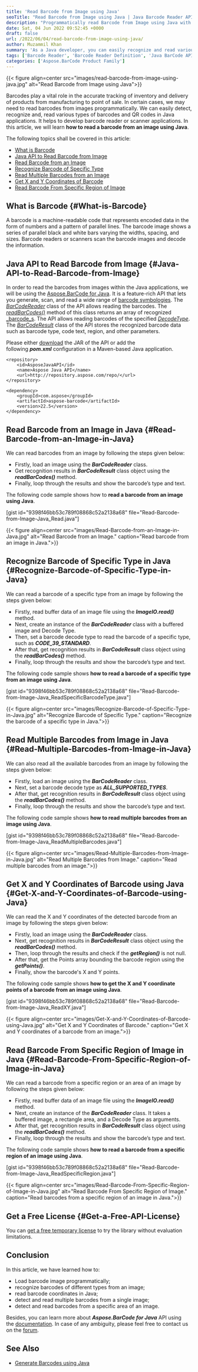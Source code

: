 ```yaml
---
title: 'Read Barcode from Image using Java'
seoTitle: "Read Barcode from Image using Java | Java Barcode Reader API"
description: "Programmatically read Barcode from Image using Java with Aspose.BarCode for Java API. Recognize and read multiple barcodes from an image using Java."
date: Sat, 04 Jun 2022 09:52:45 +0000
draft: false
url: /2022/06/04/read-barcode-from-image-using-java/
author: Muzammil Khan
summary: 'As a Java developer, you can easily recognize and read various types of barcodes in Java applications. In this article, you will learn **how to read barcodes from an image using Java.**'
tags: ['Barcode Reader', 'Barcode Reader Definition', 'Java BarCode API', 'Java Barcode Reader', 'Java Barcode Reader API', 'Read Barcode Types in Java', 'Read Barcode from Image', 'Read Barcode from Image Java', 'Read Barcode in Java', 'Read Barcodes using Java', 'Read Multiple Barcodes in Java']
categories: ['Aspose.BarCode Product Family']
---
```




{{< figure align=center src="images/read-barcode-from-image-using-java.jpg" alt="Read Barcode from Image using Java">}}


Barcodes play a vital role in the accurate tracking of inventory and delivery of products from manufacturing to point of sale. In certain cases, we may need to read barcodes from images programmatically. We can easily detect, recognize and, read various types of barcodes and QR codes in Java applications. It helps to develop barcode reader or scanner applications. In this article, we will learn **how to read a barcode from an image using Java**.

The following topics shall be covered in this article:

*   [What is Barcode][1]
*   [Java API to Read Barcode from Image][2]
*   [Read Barcode from an Image][3]
*   [Recognize Barcode of Specific Type][4]
*   [Read Multiple Barcodes from an Image][5]
*   [Get X and Y Coordinates of Barcode][6]
*   [Read Barcode From Specific Region of Image][7]

## What is Barcode {#What-is-Barcode}

A barcode is a machine-readable code that represents encoded data in the form of numbers and a pattern of parallel lines. The barcode image shows a series of parallel black and white bars varying the widths, spacing, and sizes. Barcode readers or scanners scan the barcode images and decode the information.

## Java API to Read Barcode from Image {#Java-API-to-Read-Barcode-from-Image}

In order to read the barcodes from images within the Java applications, we will be using the [Aspose.BarCode for Java][8]. It is a feature-rich API that lets you generate, scan, and read a wide range of [barcode symbologies][9]. The _[BarCodeReader][10]_ class of the API allows reading the barcodes. The _[readBarCodes()][11]_ method of this class returns an array of recognized [_barcode_s][12]. The API allows reading barcodes of the specified _[DecodeType][13]_. The [_BarCodeResult_][14] class of the API stores the recognized barcode data such as barcode type, code text, region, and other parameters.

Please either [download][15] the JAR of the API or add the following _**pom.xml**_ configuration in a Maven-based Java application.

```
<repository>
    <id>AsposeJavaAPI</id>
    <name>Aspose Java API</name>
    <url>http://repository.aspose.com/repo/</url>
</repository>
```
```
<dependency>
    <groupId>com.aspose</groupId>
    <artifactId>aspose-barcode</artifactId>
    <version>22.5</version>
</dependency>
```

## Read Barcode from an Image in Java {#Read-Barcode-from-an-Image-in-Java}

We can read barcodes from an image by following the steps given below:

*   Firstly, load an image using the **_BarCodeReader_** class.
*   Get recognition results in **_BarCodeResult_** class object using the **_readBarCodes()_** method.
*   Finally, loop through the results and show the barcode’s type and text.

The following code sample shows how to **read a barcode from an image using Java**.

\[gist id="9398f46bb53c789f08868c52a2138a68" file="Read-Barcode-from-Image-Java\_Read.java"\]



{{< figure align=center src="images/Read-Barcode-from-an-Image-in-Java.jpg" alt="Read Barcode from an Image." caption="Read barcode from an image in Java.">}}


## Recognize Barcode of Specific Type in Java {#Recognize-Barcode-of-Specific-Type-in-Java}

We can read a barcode of a specific type from an image by following the steps given below:

*   Firstly, read buffer data of an image file using the **_ImageIO.read()_** method.
*   Next, create an instance of the **_BarCodeReader_** class with a buffered image and Decode Type.
*   Then, set a barcode decode type to read the barcode of a specific type, such as _**CODE\_39\_STANDARD**_.
*   After that, get recognition results in **_BarCodeResult_** class object using the **_readBarCodes()_** method.
*   Finally, loop through the results and show the barcode’s type and text.

The following code sample shows **how to read a barcode of a specific type from an image using Java**.

\[gist id="9398f46bb53c789f08868c52a2138a68" file="Read-Barcode-from-Image-Java\_ReadSpecificBarcodeType.java"\]



{{< figure align=center src="images/Recognize-Barcode-of-Specific-Type-in-Java.jpg" alt="Recognize Barcode of Specific Type." caption="Recognize the barcode of a specific type in Java.">}}


## Read Multiple Barcodes from Image in Java {#Read-Multiple-Barcodes-from-Image-in-Java}

We can also read all the available barcodes from an image by following the steps given below:

*   Firstly, load an image using the **_BarCodeReader_** class.
*   Next, set a barcode decode type as _**ALL\_SUPPORTED\_TYPES**_.
*   After that, get recognition results in **_BarCodeResult_** class object using the **_readBarCodes()_** method.
*   Finally, loop through the results and show the barcode’s type and text.

The following code sample shows **how to read multiple barcodes from an image using Java**.

\[gist id="9398f46bb53c789f08868c52a2138a68" file="Read-Barcode-from-Image-Java\_ReadMultipleBarcodes.java"\]



{{< figure align=center src="images/Read-Multiple-Barcodes-from-Image-in-Java.jpg" alt="Read Multiple Barcodes from Image." caption="Read multiple barcodes from an image.">}}


## Get X and Y Coordinates of Barcode using Java {#Get-X-and-Y-Coordinates-of-Barcode-using-Java}

We can read the X and Y coordinates of the detected barcode from an image by following the steps given below:

*   Firstly, load an image using the **_BarCodeReader_** class.
*   Next, get recognition results in **_BarCodeResult_** class object using the **_readBarCodes()_** method.
*   Then, loop through the results and check if the **_getRegion()_** is not null.
*   After that, get the Points array bounding the barcode region using the **_getPoints()_**.
*   Finally, show the barcode's X and Y points.

The following code sample shows **how to get the X and Y coordinate points of a barcode from an image using Java**.

\[gist id="9398f46bb53c789f08868c52a2138a68" file="Read-Barcode-from-Image-Java\_ReadXY.java"\]



{{< figure align=center src="images/Get-X-and-Y-Coordinates-of-Barcode-using-Java.jpg" alt="Get X and Y Coordinates of Barcode." caption="Get X and Y coordinates of a barcode from an image.">}}


## Read Barcode From Specific Region of Image in Java {#Read-Barcode-From-Specific-Region-of-Image-in-Java}

We can read a barcode from a specific region or an area of an image by following the steps given below:

*   Firstly, read buffer data of an image file using the **_ImageIO.read()_** method.
*   Next, create an instance of the **_BarCodeReader_** class. It takes a buffered image, a rectangle area, and a Decode Type as arguments.
*   After that, get recognition results in **_BarCodeResult_** class object using the **_readBarCodes()_** method.
*   Finally, loop through the results and show the barcode’s type and text.

The following code sample shows **how to read a barcode from a specific region of an image using Java**.

\[gist id="9398f46bb53c789f08868c52a2138a68" file="Read-Barcode-from-Image-Java\_ReadSpecificRegion.java"\]



{{< figure align=center src="images/Read-Barcode-From-Specific-Region-of-Image-in-Java.jpg" alt="Read Barcode From Specific Region of Image." caption="Read barcodes from a specific region of an image in Java.">}}


## Get a Free License {#Get-a-Free-API-License}

You can [get a free temporary license][16] to try the library without evaluation limitations.

## Conclusion

In this article, we have learned how to:

*   Load barcode image programmatically;
*   recognize barcodes of different types from an image;
*   read barcode coordinates in Java;
*   detect and read multiple barcodes from a single image;
*   detect and read barcodes from a specific area of an image.

Besides, you can learn more about **_Aspose.BarCode for Java_** API using the [documentation][17]. In case of any ambiguity, please feel free to contact us on the [forum][18].

## See Also

*   [Generate Barcodes using Java][19]


[1]: #What-is-Barcode
[2]: #Java-API-to-Read-Barcode-from-Image
[3]: #Read-Barcode-from-an-Image-in-Java
[4]: #Recognize-Barcode-of-Specific-Type-in-Java
[5]: #Read-Multiple-Barcodes-from-Image-in-Java
[6]: #Get-X-and-Y-Coordinates-of-Barcode-using-Java
[7]: #Read-Barcode-From-Specific-Region-of-Image-in-Java
[8]: https://products.aspose.com/barcode/java
[9]: https://docs.aspose.com/barcode/java/barcode-supported-symbologies/
[10]: https://apireference.aspose.com/barcode/java/com.aspose.barcode.barcoderecognition/BarCodeReader
[11]: https://apireference.aspose.com/barcode/java/com.aspose.barcode.barcoderecognition/BarCodeReader#readBarCodes--
[12]: https://apireference.aspose.com/barcode/java/com.aspose.barcode.barcoderecognition/BarCodeResult
[13]: https://apireference.aspose.com/barcode/java/com.aspose.barcode.barcoderecognition/DecodeType
[14]: https://apireference.aspose.com/barcode/java/com.aspose.barcode.barcoderecognition/BarCodeResult
[15]: https://downloads.aspose.com/barcode/java
[16]: https://purchase.aspose.com/temporary-license
[17]: https://docs.aspose.com/barcode/java/
[18]: https://forum.aspose.com/c/barcode/13
[19]: https://blog.aspose.com/2020/04/07/generate-or-scan-barcodes-qr-codes-in-java-using-java-barcode-library/





